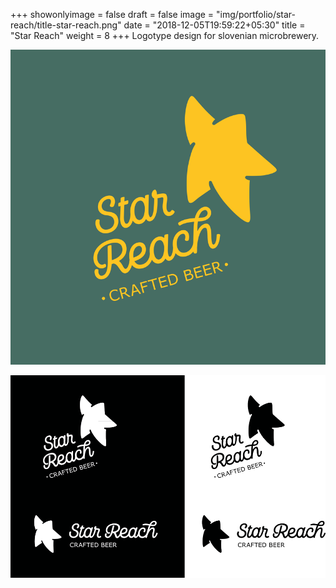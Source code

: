 +++
showonlyimage = false
draft = false
image = "img/portfolio/star-reach/title-star-reach.png"
date = "2018-12-05T19:59:22+05:30"
title = "Star Reach"
weight = 8
+++
Logotype design for slovenian microbrewery.


<!--more-->

![Star Reach Logo](/img/portfolio/star-reach/title-star-reach.png)

![Star Reach Logo](/img/portfolio/star-reach/starreach-black-white.png)

